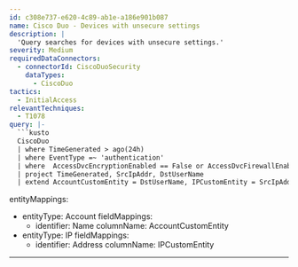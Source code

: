 ```yaml
---
id: c308e737-e620-4c89-ab1e-a186e901b087
name: Cisco Duo - Devices with unsecure settings
description: |
  'Query searches for devices with unsecure settings.'
severity: Medium
requiredDataConnectors:
  - connectorId: CiscoDuoSecurity
    dataTypes:
      - CiscoDuo
tactics:
  - InitialAccess
relevantTechniques:
  - T1078
query: |-
  ```kusto
  CiscoDuo
  | where TimeGenerated > ago(24h)
  | where EventType =~ 'authentication'
  | where  AccessDvcEncryptionEnabled == False or AccessDvcFirewallEnabled == False or AccessDvcPasswordSet == False
  | project TimeGenerated, SrcIpAddr, DstUserName
  | extend AccountCustomEntity = DstUserName, IPCustomEntity = SrcIpAddr
  ```
entityMappings:
  - entityType: Account
    fieldMappings:
      - identifier: Name
        columnName: AccountCustomEntity
  - entityType: IP
    fieldMappings:
      - identifier: Address
        columnName: IPCustomEntity
---
```


